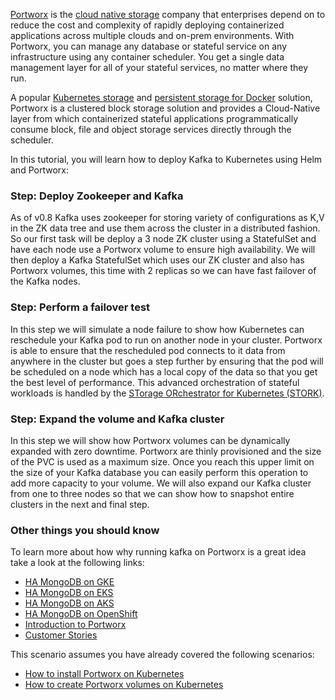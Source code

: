 [Portworx](https://portworx.com/) is the [cloud native storage](https://portworx.com/cloud-native-storage/) company that enterprises depend on to reduce the cost and complexity of rapidly deploying containerized applications across multiple clouds and on-prem environments. With Portworx, you can manage any database or stateful service on any infrastructure using any container scheduler. You get a single data management layer for all of your stateful services, no matter where they run. 

A popular [Kubernetes storage](https://portworx.com/use-case/kubernetes-storage/) and [persistent storage for Docker](https://portworx.com/use-case/docker-persistent-storage/) solution, Portworx is a clustered block storage solution and provides a Cloud-Native layer from which containerized stateful applications programmatically consume block, file and object storage services directly through the scheduler.

In this tutorial, you will learn how to deploy Kafka to Kubernetes using Helm and Portworx:

### Step: Deploy Zookeeper and Kafka

As of v0.8 Kafka uses zookeeper for storing variety of configurations as K,V in the ZK data tree and use them across the cluster in a distributed fashion. So our first task will be deploy a 3 node ZK cluster using a StatefulSet and have each node use a Portworx volume to ensure high availability. We will then deploy a Kafka StatefulSet which uses our ZK cluster and also has Portworx volumes, this time with 2 replicas so we can have fast failover of the Kafka nodes.


### Step: Perform a failover test

In this step we will simulate a node failure to show how Kubernetes can reschedule your Kafka pod to run on another node in your cluster. Portworx is able to ensure that the rescheduled pod connects to it data from anywhere in the cluster but goes a step further by ensuring that the pod will be scheduled on a node which has a local copy of the data so that you get the best level of performance. This advanced orchestration of stateful workloads is handled by the [STorage ORchestrator for Kubernetes (STORK)](https://github.com/libopenstorage/stork/).


### Step: Expand the volume and Kafka cluster

In this step we will show how Portworx volumes can be dynamically expanded with zero downtime. Portworx are thinly provisioned and the size of the PVC is used as a maximum size. Once you reach this upper limit on the size of your Kafka database you can easily perform this operation to add more capacity to your volume. We will also expand our Kafka cluster from one to three nodes so that we can show how to snapshot entire clusters in the next and final step.



### Other things you should know

To learn more about how why running kafka on Portworx is a great idea take a look at the following links:
* [HA MongoDB on GKE](https://portworx.com/run-ha-kafka-google-kubernetes-engine/)
* [HA MongoDB on EKS](https://portworx.com/run-ha-kafka-amazon-elastic-container-service-kubernetes/)
* [HA MongoDB on AKS](https://portworx.com/run-ha-kafka-azure-kubernetes-service/)
* [HA MongoDB on OpenShift](https://portworx.com/run-ha-kafka-red-hat-openshift/)
* [Introduction to Portworx](https://portworx.com/products/introduction/)
* [Customer Stories](https://portworx.com/customers/)


This scenario assumes you have already covered the following scenarios:
* [How to install Portworx on Kubernetes](https://www.katacoda.com/portworx/scenarios/deploy-px-k8s)
* [How to create Portworx volumes on Kubernetes](https://www.katacoda.com/portworx/scenarios/px-k8s-vol-basic)

